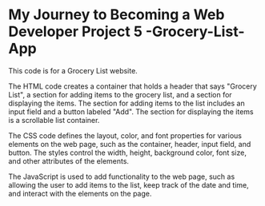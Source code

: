 # My Journey to Becoming a Web Developer Project 5 -Grocery-List-App
This code is for a Grocery List website. 

The HTML code creates a container that holds a header that says "Grocery List", a section for adding items to the grocery list, and a section for displaying the items. The section for adding items to the list includes an input field and a button labeled "Add". The section for displaying the items is a scrollable list container.

The CSS code defines the layout, color, and font properties for various elements on the web page, such as the container, header, input field, and button. The styles control the width, height, background color, font size, and other attributes of the elements.

The JavaScript is used to add functionality to the web page, such as allowing the user to add items to the list, keep track of the date and time, and interact with the elements on the page.
